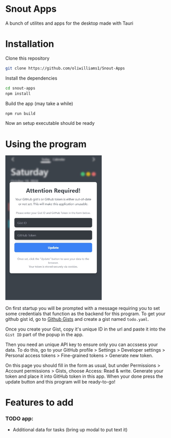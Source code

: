 # Snout Apps

A bunch of utilites and apps for the desktop made with Tauri

# Installation

Clone this repository

``` bash
git clone https://github.com/oliwilliams1/Snout-Apps
```

Install the dependencies

``` bash
cd snout-apps
npm install
```

Build the app (may take a while)

``` bash
npm run build
```

Now an setup executable should be ready

# Using the program
<img src=".media/img_0.jpeg" alt="Description" width="300" />

On first startup you will be prompted with a message requiring you to set some credentials that function as the backend for this program.
To get your github gist id, go to [Github Gists](https://gist.github.com) and create a gist named ```todo.yaml```.

Once you create your Gist, copy it's unique ID in the url and paste it into the ```Gist ID``` part of the popup in the app.

Then you need an unique API key to ensure only you can accssess your data. To do this, go to your GitHub profile > Settings > Developer settings > Personal access tokens > Fine-grained tokens > Generate new token.

On this page you should fill in the form as usual, but under Permissions > Account permissions > Gists, choose Access: Read & write. Generate your token and place it into GitHub token in this app. When your done press the update button and this program will be ready-to-go!

# Features to add
### TODO app:
- Additional data for tasks (bring up modal to put text it)